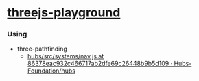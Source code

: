 [threejs-playground](https://dirkarnez.github.io/threejs-navmesh-playground)
====================================================================
### Using
- three-pathfinding
  - [hubs/src/systems/nav.js at 86378eac932c466717ab2dfe69c26448b9b5d109 · Hubs-Foundation/hubs](https://github.com/Hubs-Foundation/hubs/blob/86378eac932c466717ab2dfe69c26448b9b5d109/src/systems/nav.js#L9)
